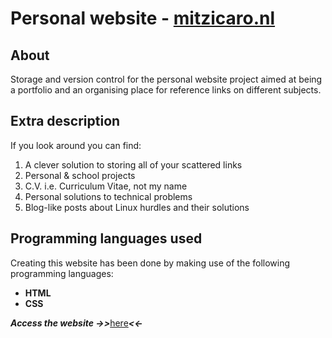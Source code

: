 # Personal website - [mitzicaro.nl](https://www.mitzicaro.nl/)

## About

Storage and version control for the personal website project aimed at being a portfolio
and an organising place for reference links on different subjects.

## Extra description

If you look around you can find:
 1. A clever solution to storing all of your scattered links
 2. Personal & school projects
 3. C.V. i.e. Curriculum Vitae, not my name
 4. Personal solutions to technical problems
 5. Blog-like posts about Linux hurdles and their solutions

## Programming languages used

Creating this website has been done by making use of the following programming languages:
- **HTML**
- **CSS**

***Access the website ->>***[here](https://www.mitzicaro.nl/)***<<-***

